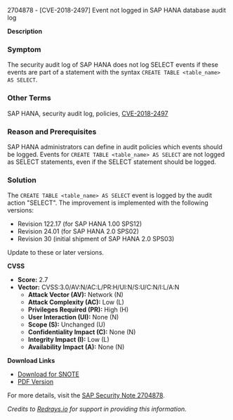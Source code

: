 2704878 - [CVE-2018-2497] Event not logged in SAP HANA database audit log

**Description**

### Symptom
The security audit log of SAP HANA does not log SELECT events if these events are part of a statement with the syntax `CREATE TABLE <table_name> AS SELECT`.

### Other Terms
SAP HANA, security audit log, policies, [CVE-2018-2497](https://cve.mitre.org/cgi-bin/cvename.cgi?name=CVE-2018-2497)

### Reason and Prerequisites
SAP HANA administrators can define in audit policies which events should be logged. Events for `CREATE TABLE <table_name> AS SELECT` are not logged as SELECT statements, even if the SELECT statement should be logged.

### Solution
The `CREATE TABLE <table_name> AS SELECT` event is logged by the audit action "SELECT". The improvement is implemented with the following versions:
- Revision 122.17 (for SAP HANA 1.00 SPS12)
- Revision 24.01 (for SAP HANA 2.0 SPS02)
- Revision 30 (initial shipment of SAP HANA 2.0 SPS03)

Update to these or later versions.

**CVSS**

- **Score:** 2.7
- **Vector:** CVSS:3.0/AV:N/AC:L/PR:H/UI:N/S:U/C:N/I:L/A:N
  - **Attack Vector (AV):** Network (N)
  - **Attack Complexity (AC):** Low (L)
  - **Privileges Required (PR):** High (H)
  - **User Interaction (UI):** None (N)
  - **Scope (S):** Unchanged (U)
  - **Confidentiality Impact (C):** None (N)
  - **Integrity Impact (I):** Low (L)
  - **Availability Impact (A):** None (N)

**Download Links**
- [Download for SNOTE](https://notesdownloads.sap.com/note/0040000002397732018)
- [PDF Version](https://userapps.support.sap.com/sap/support/sfm/notes/print/0002704878?language=en-US&token=ACBB0DA7604AF2D90A359106F385E96F)

For more details, visit the [SAP Security Note 2704878](https://me.sap.com/notes/0002704878).

*Credits to [Redrays.io](https://redrays.io) for support in providing this information.*